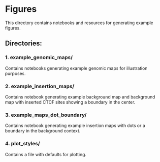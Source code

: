 # Figures

This directory contains notebooks and resources for generating example figures.

## Directories:

### 1. example_genomic_maps/
Contains notebooks generating example genomic maps for illustration purposes.

### 2. example_insertion_maps/
Contains notebook generating example background map and background map with inserted CTCF sites showing a boundary in the center.

### 3. example_maps_dot_boundary/
Contains notebook generating example insertion maps with dots or a boundary in the background context.

### 4. plot_styles/
Contains a file with defaults for plotting.
